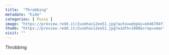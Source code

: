```yaml
---
title:  "Throbbing"
metadate: "hide"
categories: [ Pussy ]
image: "https://preview.redd.it/2usmhas12eo51.jpg?auto=webp&s=eb46704f14386e934fbabe823b0cf23503a171a9"
thumb: "https://preview.redd.it/2usmhas12eo51.jpg?width=1080&crop=smart&auto=webp&s=02007e4dd4ede0cba3cb8c574386218dd55a9ef5"
visit: ""
---
```

Throbbing
